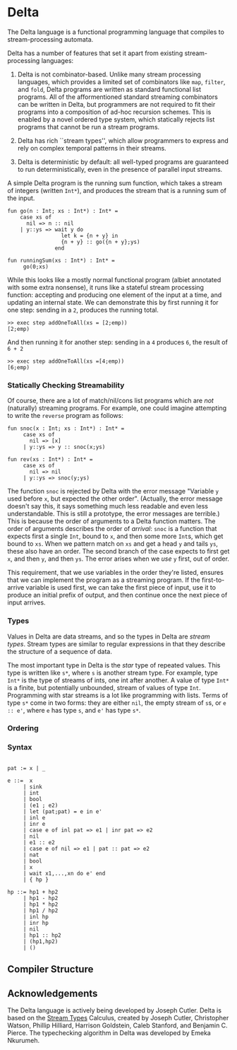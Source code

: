 # Delta

The Delta language is a functional programming language that compiles to stream-processing automata. 

Delta has a number of features that set it apart from existing stream-processing languages:

1. Delta is not combinator-based. Unlike many stream processing languages, which provides a limited set of combinators like `map`, `filter`, and `fold`, Delta programs are written as standard functional list programs. All of the afformentioned standard streaming combinators can be written in Delta, but programmers are not required to fit their programs into a composition of ad-hoc recursion schemes. This is enabled by a novel ordered type system, which statically rejects list programs that cannot be run a stream programs.

2. Delta has rich ``stream types'', which allow programmers to express and rely on complex temporal patterns in their streams.

3. Delta is deterministic by default: all well-typed programs are guaranteed to run deterministically, even in the presence of parallel input streams.

A simple Delta program is the running sum function, which takes a stream of integers (written `Int*`), and produces the stream that is a running sum of the input.

```
fun go(n : Int; xs : Int*) : Int* = 
    case xs of
      nil => n :: nil
    | y::ys => wait y do
                 let k = {n + y} in
                 {n + y} :: go({n + y};ys)
               end

fun runningSum(xs : Int*) : Int* =
     go(0;xs)
```


While this looks like a mostly normal functional program (albiet annotated with some extra nonsense), it runs like a stateful stream processing function: accepting and producing one element of the input at a time, and updating an internal state. We can demonstrate this by first running it for one step: sending in a `2`, produces the running total.

```
>> exec step addOneToAll(xs = [2;emp))
[2;emp)
```

And then running it for another step: sending in a `4` produces `6`, the result of `6 + 2`

```
>> exec step addOneToAll(xs =[4;emp))
[6;emp)
```

### Statically Checking Streamability

Of course, there are a lot of match/nil/cons list programs which are *not* (naturally) streaming programs. For example, one could imagine
attempting to write the `reverse` program as follows:

```
fun snoc(x : Int; xs : Int*) : Int* =
     case xs of
       nil => [x]
     | y::ys => y :: snoc(x;ys)

fun rev(xs : Int*) : Int* =
     case xs of
       nil => nil
     | y::ys => snoc(y;ys)
```

The function `snoc` is rejected by Delta with the error message "Variable `y` used before `x`, but expected the other order".
(Actually, the error message doesn't say this, it says something much less readable and even less understandable. This is still a prototype, the error messages are terrible.)
This is because the order of arguments to a Delta function matters. The order of arguments describes the order of *arrival*: `snoc`
is a function that expects first a single `Int`, bound to `x`, and then some more `Int`s, which get bound to `xs`. When we pattern match
on `xs` and get a head `y` and tails `ys`, these also have an order. The second branch of the case expects to first get `x`, and then `y`,
and then `ys`. The error arises when we *use* `y` first, out of order.

This requirement, that we use variables in the order they're listed, ensures that we can implement the program as a streaming program.
If the first-to-arrive variable is used first, we can take the first piece of input, use it to produce an initial prefix of output,
and then continue once the next piece of input arrives.

### Types

Values in Delta are data streams, and so the types in Delta are *stream types*. Stream types are similar to regular expressions in that they describe the structure of a sequence of data.

The most important type in Delta is the *star* type of repeated values. This type is written like `s*`, where `s` is another stream type. For example, type `Int*` is the type of streams of ints, one int after another. A value of type `Int*` is a finite, but potentially unbounded, stream of values of type `Int`. Programming with star streams is a lot like programming with lists. Terms of type `s*` come in two forms: they are either `nil`, the empty stream of `s`s, or `e :: e'`, where `e` has type `s`, and `e'` has type `s*`.

### Ordering

### Syntax

```

pat := x | _

e ::=  x
     | sink
     | int
     | bool
     | (e1 ; e2)
     | let (pat;pat) = e in e'
     | inl e
     | inr e
     | case e of inl pat => e1 | inr pat => e2
     | nil
     | e1 :: e2
     | case e of nil => e1 | pat :: pat => e2
     | nat
     | bool
     | x
     | wait x1,...,xn do e' end
     | { hp }

hp ::= hp1 + hp2
     | hp1 - hp2
     | hp1 * hp2
     | hp1 / hp2
     | inl hp
     | inr hp
     | nil
     | hp1 :: hp2
     | (hp1,hp2)
     | ()
```

## Compiler Structure

## Acknowledgements

The Delta language is actively being developed by Joseph Cutler. Delta is based on the [Stream Types](https://arxiv.org/abs/2307.09553) Calculus,
created by Joseph Cutler, Christopher Watson, Phillip Hilliard, Harrison Goldstein, Caleb Stanford, and Benjamin C. Pierce. The typechecking algorithm in Delta was developed by Emeka Nkurumeh.